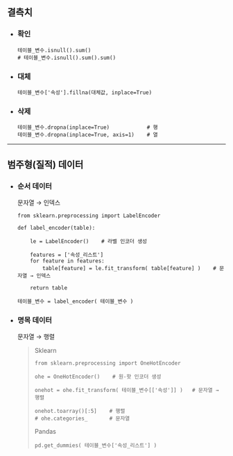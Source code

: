## 결측치
+ ### 확인
    ```angular2html
    테이블_변수.isnull().sum()
    # 테이블_변수.isnull().sum().sum()
    ```

+ ### 대체
    ```angular2html
    테이블_변수['속성'].fillna(대체값, inplace=True)
    ```

+ ### 삭제
    ```
    테이블_변수.dropna(inplace=True)            # 행
    테이블_변수.dropna(inplace=True, axis=1)    # 열
    ```

---
## 범주형(질적) 데이터
+ ### 순서 데이터
    문자열 → 인덱스
    ```
    from sklearn.preprocessing import LabelEncoder
    
    def label_encoder(table):
      
        le = LabelEncoder()    # 라벨 인코더 생성
    
        features = ['속성_리스트']
        for feature in features:
            table[feature] = le.fit_transform( table[feature] )    # 문자열 → 인덱스
        
        return table
    
    테이블_변수 = label_encoder( 테이블_변수 )    
    ```
+ ### 명목 데이터
    문자열 → 행렬
    >Sklearn
    >```
    >from sklearn.preprocessing import OneHotEncoder
    >
    >ohe = OneHotEncoder()    # 원-핫 인코더 생성
    >
    >onehot = ohe.fit_transform( 테이블_변수[['속성']] )   # 문자열 → 행렬
    >
    >onehot.toarray()[:5]    # 행렬 
    ># ohe.categories_       # 문자열
    >```
    >
    >Pandas
    >```
    >pd.get_dummies( 테이블_변수['속성_리스트'] )
    >```